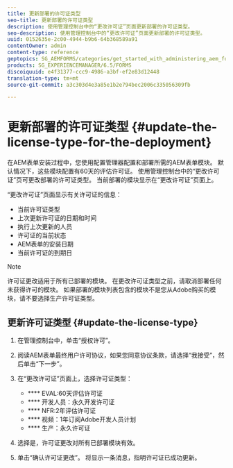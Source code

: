 ```yaml
---
title: 更新部署的许可证类型
seo-title: 更新部署的许可证类型
description: 使用管理控制台中的“更改许可证”页面更新部署的许可证类型。
seo-description: 使用管理控制台中的“更改许可证”页面更新部署的许可证类型。
uuid: 0152635e-2c00-4944-b9b6-64b368589a91
contentOwner: admin
content-type: reference
geptopics: SG_AEMFORMS/categories/get_started_with_administering_aem_forms_on_jee
products: SG_EXPERIENCEMANAGER/6.5/FORMS
discoiquuid: e4f31377-ccc9-4986-a3bf-ef2e83d12448
translation-type: tm+mt
source-git-commit: a3c303d4e3a85e1b2e794bec2006c335056309fb

---
```



# 更新部署的许可证类型 {#update-the-license-type-for-the-deployment}

在AEM表单安装过程中，您使用配置管理器配置和部署所需的AEM表单模块。 默认情况下，这些模块配置有60天的评估许可证。 使用管理控制台中的“更改许可证”页可更改部署的许可证类型。 当前部署的模块显示在“更改许可证”页面上。

“更改许可证”页面显示有关许可证的信息：

* 当前许可证类型
* 上次更新许可证的日期和时间
* 执行上次更新的人员
* 许可证的当前状态
* AEM表单的安装日期
* 当前许可证的到期日

>[!NOTE]
>
>许可证更改适用于所有已部署的模块。 在更改许可证类型之前，请取消部署任何未获得许可的模块。 如果部署的模块列表包含的模块不是您从Adobe购买的模块，请不要选择生产许可证类型。

## 更新许可证类型 {#update-the-license-type}

1. 在管理控制台中，单击“授权许可”。
1. 阅读AEM表单最终用户许可协议，如果您同意协议条款，请选择“我接受”，然后单击“下一步”。
1. 在“更改许可证”页面上，选择许可证类型：

   * **** EVAL:60天评估许可证
   * **** 开发人员：永久开发许可证
   * **** NFR:2年评估许可证
   * **** 视频：1年订阅Adobe开发人员计划
   * **** 生产：永久许可证

1. 选择是，许可证更改对所有已部署模块有效。
1. 单击“确认许可证更改”。 将显示一条消息，指明许可证已成功更新。

